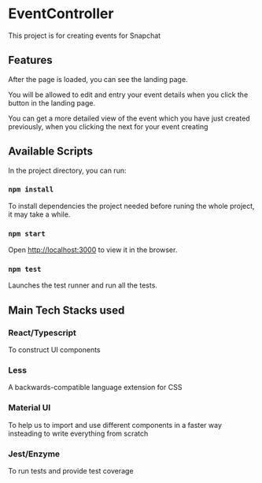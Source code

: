 # EventController

This project is for creating events for Snapchat

## Features

After the page is loaded, you can see the landing page.

You will be allowed to edit and entry your event details when you click the button in the landing page.

You can get a more detailed view of the event which you have just created previously, when you clicking the next for your event creating

## Available Scripts

In the project directory, you can run:

### `npm install`

To install dependencies the project needed before runing the whole project, it may take a while.

### `npm start`

Open [http://localhost:3000](http://localhost:3000) to view it in the browser.

### `npm test`

Launches the test runner and run all the tests.

## Main Tech Stacks used

### React/Typescript

To construct UI components

### Less

A backwards-compatible language extension for CSS

### Material UI

To help us to import and use different components in a faster way  insteading to write everything from scratch


### Jest/Enzyme

To run tests and provide test coverage
